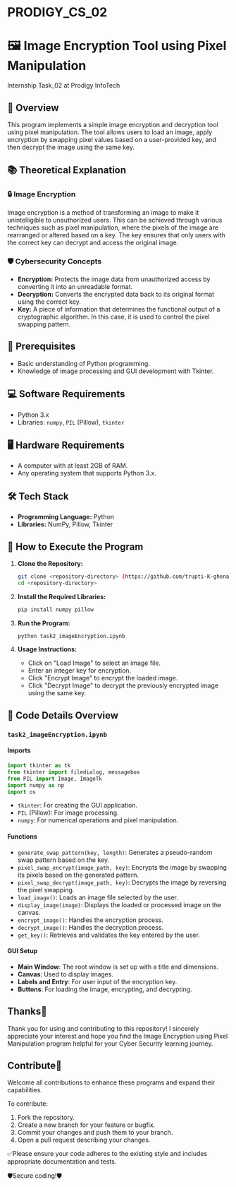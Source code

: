 # PRODIGY_CS_02
# 🖼️ Image Encryption Tool using Pixel Manipulation
Internship Task_02 at Prodigy InfoTech

## 📜 Overview
This program implements a simple image encryption and decryption tool using pixel manipulation. 
The tool allows users to load an image, apply encryption by swapping pixel values based on a user-provided key,
and then decrypt the image using the same key.

## 📚 Theoretical Explanation

### 🔒 Image Encryption
Image encryption is a method of transforming an image to make it unintelligible to unauthorized users. This can be achieved through various techniques such as pixel manipulation, where the pixels of the image are rearranged or altered based on a key. The key ensures that only users with the correct key can decrypt and access the original image.

### 🛡️ Cybersecurity Concepts
- **Encryption:** Protects the image data from unauthorized access by converting it into an unreadable format.
- **Decryption:** Converts the encrypted data back to its original format using the correct key.
- **Key:** A piece of information that determines the functional output of a cryptographic algorithm. In this case, it is used to control the pixel swapping pattern.

## 📝 Prerequisites
- Basic understanding of Python programming.
- Knowledge of image processing and GUI development with Tkinter.

## 💻 Software Requirements
- Python 3.x
- Libraries: `numpy`, `PIL` (Pillow), `tkinter`

## 🖥️ Hardware Requirements
- A computer with at least 2GB of RAM.
- Any operating system that supports Python 3.x.

## 🛠️ Tech Stack
- **Programming Language:** Python
- **Libraries:** NumPy, Pillow, Tkinter

## 🚀 How to Execute the Program

1. **Clone the Repository:**
    ```bash
   git clone <repository-directory> (https://github.com/trupti-K-ghenand/PRODIGY_CS_02)
   cd <repository-directory>
   ```

2. **Install the Required Libraries:**
   ```bash
   pip install numpy pillow
   ```

3. **Run the Program:**
   ```bash
   python task2_imageEncryption.ipynb
   ```

4. **Usage Instructions:**
   - Click on "Load Image" to select an image file.
   - Enter an integer key for encryption.
   - Click "Encrypt Image" to encrypt the loaded image.
   - Click "Decrypt Image" to decrypt the previously encrypted image using the same key.

## 📄 Code Details Overview

### `task2_imageEncryption.ipynb`

#### Imports
```python
import tkinter as tk
from tkinter import filedialog, messagebox
from PIL import Image, ImageTk
import numpy as np
import os
```
- `tkinter`: For creating the GUI application.
- `PIL` (Pillow): For image processing.
- `numpy`: For numerical operations and pixel manipulation.

#### Functions
- `generate_swap_pattern(key, length)`: Generates a pseudo-random swap pattern based on the key.
- `pixel_swap_encrypt(image_path, key)`: Encrypts the image by swapping its pixels based on the generated pattern.
- `pixel_swap_decrypt(image_path, key)`: Decrypts the image by reversing the pixel swapping.
- `load_image()`: Loads an image file selected by the user.
- `display_image(image)`: Displays the loaded or processed image on the canvas.
- `encrypt_image()`: Handles the encryption process.
- `decrypt_image()`: Handles the decryption process.
- `get_key()`: Retrieves and validates the key entered by the user.

#### GUI Setup
- **Main Window**: The root window is set up with a title and dimensions.
- **Canvas**: Used to display images.
- **Labels and Entry**: For user input of the encryption key.
- **Buttons**: For loading the image, encrypting, and decrypting.


## Thanks👏
Thank you for using and contributing to this repository! I sincerely appreciate your interest and hope you find the Image Encryption using Pixel Manipulation program helpful for your Cyber Security learning journey.

## Contribute🤝

Welcome all contributions to enhance these programs and expand their capabilities.

To contribute:

1. Fork the repository.
2. Create a new branch for your feature or bugfix.
3. Commit your changes and push them to your branch.
4. Open a pull request describing your changes.

✅Please ensure your code adheres to the existing style and includes appropriate documentation and tests.

🛡️Secure coding!🛡️

